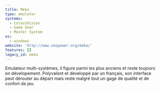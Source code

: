 ```yaml
---
title: Meka
type: emulator
systems:
  - ColecoVision
  - Game Gear
  - Master System
os:
  - windows
website: 'http://www.smspower.org/meka/'
features: []
legacy_id: meka
---
```

Emulateur multi-systèmes, il figure parmi les plus anciens et reste toujours en dévelopement. Polyvalent et développé par un français, son interface peut dérouter au départ mais reste malgré tout un gage de qualité et de confort de jeu.

